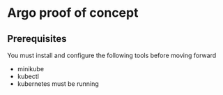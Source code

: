 # Argo proof of concept

## Prerequisites

You must install and configure the following tools before moving forward

* minikube 
* kubectl
* kubernetes must be running
